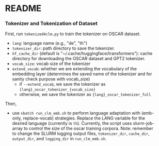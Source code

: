 # README

### Tokenizer and Tokenization of Dataset
First, run `tokenized4clm.py` to train the tokenizer on OSCAR dataset.
- `lang`: language name (e.g., "de", "th")
- `tokenizer_dir`: path directory to save the tokenizer.
- `hf_cache_dir` (default is "~/.cache/huggingface/transformers"): cache directory for downloading the OSCAR dataset and GPT2 tokenizer.
- `vocab_size`: vocab size of the tokenizer
- `extend_vocab`: whether we are extending the vocabulary of the embedding layer (determines the saved name of the tokenizer and for sanity check purpose with vocab_size)
    - if `--extend_vocab`, we save the tokenizer as `{lang}_oscar_tokenizer_{vocab_size}`
    - otherwise, we save the tokenizer as `{lang}_oscar_tokenizer_full`

Then, 
- use `sbatch run_clm_emb.sh` to perform language adaptation with (emb-only, replace-vocab) strategies. Replace the LANG variable for the desired language (currently is `th`). Currently, the script uses slurm-job-array to control the size of the oscar training corpora. Note: remember to change the SLURM logging output files, `tokenizer_dir`, `cache_dir`, `output_dir`, and `logging_dir` in `run_clm_emb.sh`. 